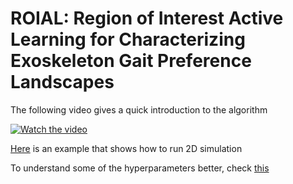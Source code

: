 # ROIAL: Region of Interest Active Learning for Characterizing Exoskeleton Gait Preference Landscapes
The following video gives a quick introduction to the algorithm

[![Watch the video](https://i.vimeocdn.com/video/989452542_640.webp)](https://vimeo.com/473970586)

[Here](https://github.com/kli58/ROIAL/blob/master/Simulation/run_2D_simulation.ipynb) is an example that shows how to run 2D simulation

To understand some of the hyperparameters better, check [this](https://github.com/kli58/ROIAL/blob/master/Simulation/ROIAL_hyperparameters.ipynb)
